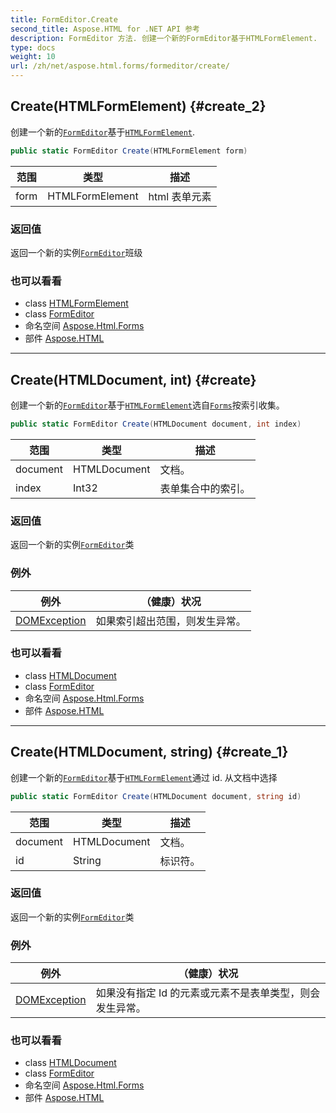 ```yaml
---
title: FormEditor.Create
second_title: Aspose.HTML for .NET API 参考
description: FormEditor 方法. 创建一个新的FormEditor基于HTMLFormElement.
type: docs
weight: 10
url: /zh/net/aspose.html.forms/formeditor/create/
---
```

## Create(HTMLFormElement) {#create_2}

创建一个新的[`FormEditor`](../)基于[`HTMLFormElement`](../../../aspose.html/htmlformelement/).

```csharp
public static FormEditor Create(HTMLFormElement form)
```

| 范围 | 类型 | 描述 |
| --- | --- | --- |
| form | HTMLFormElement | html 表单元素 |

### 返回值

返回一个新的实例[`FormEditor`](../)班级

### 也可以看看

* class [HTMLFormElement](../../../aspose.html/htmlformelement/)
* class [FormEditor](../)
* 命名空间 [Aspose.Html.Forms](../../formeditor/)
* 部件 [Aspose.HTML](../../../)

---

## Create(HTMLDocument, int) {#create}

创建一个新的[`FormEditor`](../)基于[`HTMLFormElement`](../../../aspose.html/htmlformelement/)选自[`Forms`](../../../aspose.html/htmldocument/forms/)按索引收集。

```csharp
public static FormEditor Create(HTMLDocument document, int index)
```

| 范围 | 类型 | 描述 |
| --- | --- | --- |
| document | HTMLDocument | 文档。 |
| index | Int32 | 表单集合中的索引。 |

### 返回值

返回一个新的实例[`FormEditor`](../)类

### 例外

| 例外 | （健康）状况 |
| --- | --- |
| [DOMException](../../../aspose.html.dom/domexception/) | 如果索引超出范围，则发生异常。 |

### 也可以看看

* class [HTMLDocument](../../../aspose.html/htmldocument/)
* class [FormEditor](../)
* 命名空间 [Aspose.Html.Forms](../../formeditor/)
* 部件 [Aspose.HTML](../../../)

---

## Create(HTMLDocument, string) {#create_1}

创建一个新的[`FormEditor`](../)基于[`HTMLFormElement`](../../../aspose.html/htmlformelement/)通过 id. 从文档中选择

```csharp
public static FormEditor Create(HTMLDocument document, string id)
```

| 范围 | 类型 | 描述 |
| --- | --- | --- |
| document | HTMLDocument | 文档。 |
| id | String | 标识符。 |

### 返回值

返回一个新的实例[`FormEditor`](../)类

### 例外

| 例外 | （健康）状况 |
| --- | --- |
| [DOMException](../../../aspose.html.dom/domexception/) | 如果没有指定 Id 的元素或元素不是表单类型，则会发生异常。 |

### 也可以看看

* class [HTMLDocument](../../../aspose.html/htmldocument/)
* class [FormEditor](../)
* 命名空间 [Aspose.Html.Forms](../../formeditor/)
* 部件 [Aspose.HTML](../../../)


